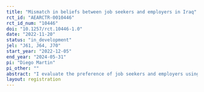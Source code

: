 ```yaml
---
title: "Mismatch in beliefs between job seekers and employers in Iraq"
rct_id: "AEARCTR-0010446"
rct_id_num: "10446"
doi: "10.1257/rct.10446-1.0"
date: "2022-11-20"
status: "in_development"
jel: "J61, J64, J70"
start_year: "2022-12-05"
end_year: "2024-05-31"
pi: "Diego Martin"
pi_other: ""
abstract: "I evaluate the preference of job seekers and employers using an incentivized resume rating (IRR), where subjects evaluate hypothetical vacancies and resumes. Employers will assess hypothetical CVs and choose the profile they would hire. Based on their elections, employers will receive three real candidates to fill vacancies. I will randomly assign an information treatment to half job seekers, showing the hiring rate of women, migration status, and living distance to the location. Job seekers will evaluate hypothetical vacancies, knowing they will receive three actual vacancies based on their assessment. "
layout: registration
---
```


